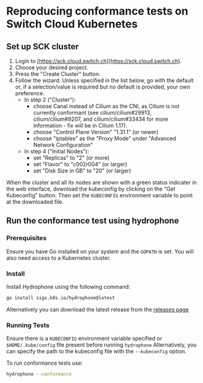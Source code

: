 # Reproducing conformance tests on Switch Cloud Kubernetes

## Set up SCK cluster

1. Login to [https://sck.cloud.switch.ch](https://sck.cloud.switch.ch).
2. Choose your desired project.
3. Press the "Create Cluster" button.
4. Follow the wizard. Unless specified in the list below, go with the default or, if a selection/value is required but no default is provided, your own preference.
   - In step 2 ("Cluster"):
     - choose Canal instead of Cilium as the CNI, as Cilium is not currently conformant (see cilium/cilium#29913, cilium/cilium#9207, and cilium/cilium#33434 for more information - fix will be in Cilium 1.17).
     - choose "Control Plane Version" "1.31.1" (or newer)
     - choose "iptables" as the "Proxy Mode" under "Advanced Network Configuration"
   - In step 4 ("Initial Nodes"):
     - set "Replicas" to "2" (or more)
     - set "Flavor" to "c002r004" (or larger)
     - set "Disk Size in GB" to "20" (or larger)

When the cluster and all its nodes are shown with a green status indicater in the web interface, download the kubeconfig by clicking on the "Get Kubeconfig" button.
Then set the `KUBECONFIG` environment variable to point at the downloaded file.

## Run the conformance test using hydrophone

### Prerequisites

Ensure you have Go installed on your system and the `GOPATH` is set. You will also need access to a Kubernetes cluster.

### Install

Install Hydrophone using the following command:

```bash
go install sigs.k8s.io/hydrophone@latest
```

Alternatively you can download the latest release from the [releases page](https://github.com/kubernetes-sigs/hydrophone/releases)

### Running Tests

Ensure there is a `KUBECONFIG` environment variable specified or `$HOME/.kube/config` file present before running `hydrophone` Alternatively, you can specify the path to the kubeconfig file with the `--kubeconfig` option.

To run conformance tests use:

```bash
hydrophone --conformance
```
